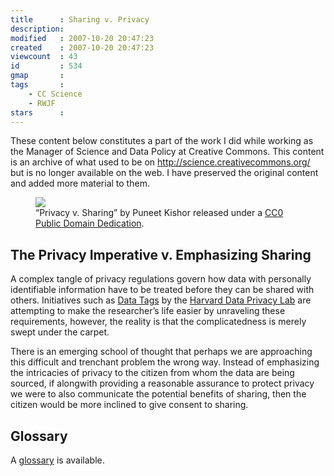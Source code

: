 ```yaml
---
title      : Sharing v. Privacy
description: 
modified   : 2007-10-20 20:47:23
created    : 2007-10-20 20:47:23
viewcount  : 43
id         : 534
gmap       : 
tags       :
    - CC Science
    - RWJF
stars      : 
---
```


<div class="archive">
    These content below constitutes a part of the work I did while working as the Manager of Science and Data Policy at Creative Commons. This content is an archive of what used to be on <u>http://science.creativecommons.org/</u> but is no longer available on the web. I have preserved the original content and added more material to them.
</div>

<figure>
    <img src="sharingvprivacyclips.jpg">
    <figcaption>
        “Privacy v. Sharing” by Puneet Kishor released under a <a href="http://creativecommons.org/publicdomain/zero/1.0/" target="_blank">CC0 Public Domain Dedication</a>.
    </figcaption>
</figure>

## The Privacy Imperative v. Emphasizing Sharing

A complex tangle of privacy regulations govern how data with personally identifiable information have to be treated before they can be shared with others. Initiatives such as <a href="http://datatags.org/" target="_blank">Data Tags</a> by the <a href="http://dataprivacylab.org" target="_blank">Harvard Data Privacy Lab</a> are attempting to make the researcher’s life easier by unraveling these requirements, however, the reality is that the complicatedness is merely swept under the carpet.

There is an emerging school of thought that perhaps we are approaching this difficult and trenchant problem the wrong way. Instead of emphasizing the intricacies of privacy to the citizen from whom the data are being sourced, if alongwith providing a reasonable assurance to protect privacy we were to also communicate the potential benefits of sharing, then the citizen would be more inclined to give consent to sharing.

## Glossary

A [glossary](Sharing-v-Privacy/Glossary) is available.